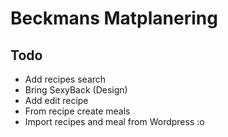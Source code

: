 # Beckmans Matplanering

## Todo
- Add recipes search
- Bring SexyBack (Design)
- Add edit recipe
- From recipe create meals
- Import recipes and meal from Wordpress :o
